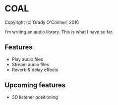 COAL
====

Copyright (c) Grady O'Connell, 2016

I'm writing an audio library.  This is what I have so far.

## Features

- Play audio files
- Stream audio files
- Reverb & delay effects

## Upcoming features

- 3D listener positioning

